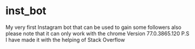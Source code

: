 # inst_bot
My very first Instagram bot that can be used to gain some followers
also please note that it can only work with the chrome Version 77.0.3865.120
P.S I have made it with the helping of Stack Overflow
